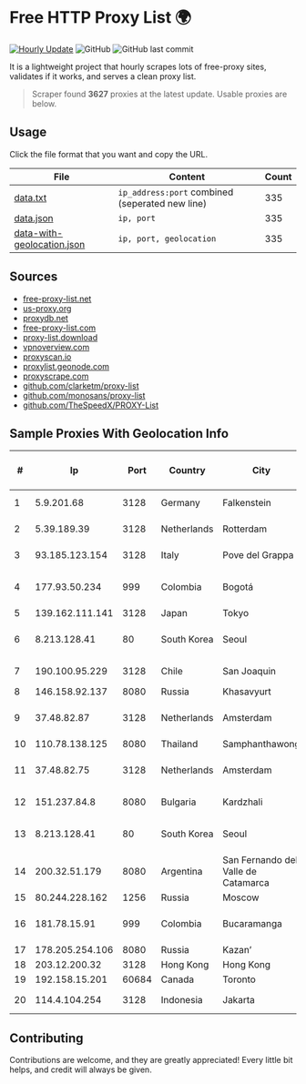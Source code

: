 
# Free HTTP Proxy List 🌍

[![Hourly Update](https://github.com/mertguvencli/http-proxy-list/actions/workflows/main.yml/badge.svg?branch=main)](https://github.com/mertguvencli/http-proxy-list/actions/workflows/main.yml)
![GitHub](https://img.shields.io/github/license/mertguvencli/http-proxy-list)
![GitHub last commit](https://img.shields.io/github/last-commit/mertguvencli/http-proxy-list)

It is a lightweight project that hourly scrapes lots of free-proxy sites, validates if it works, and serves a clean proxy list.


> Scraper found **3627** proxies at the latest update. Usable proxies are below.

## Usage

Click the file format that you want and copy the URL.


|File|Content|Count|
|----|-------|-----|
|[data.txt](https://raw.githubusercontent.com/mertguvencli/http-proxy-list/main/proxy-list/data.txt)|`ip_address:port` combined (seperated new line)|335|
|[data.json](https://raw.githubusercontent.com/mertguvencli/http-proxy-list/main/proxy-list/data.json)|`ip, port`|335|
|[data-with-geolocation.json](https://raw.githubusercontent.com/mertguvencli/http-proxy-list/main/proxy-list/data-with-geolocation.json)|`ip, port, geolocation`|335|

## Sources

* [free-proxy-list.net](https://free-proxy-list.net)
* [us-proxy.org](https://www.us-proxy.org)
* [proxydb.net](http://proxydb.net)
* [free-proxy-list.com](https://free-proxy-list.com/?page=&port=&type%5B%5D=http&type%5B%5D=https&up_time=0&search=Search)
* [proxy-list.download](https://www.proxy-list.download/HTTP)
* [vpnoverview.com](https://vpnoverview.com/privacy/anonymous-browsing/free-proxy-servers)
* [proxyscan.io](https://www.proxyscan.io)
* [proxylist.geonode.com](https://proxylist.geonode.com/api/proxy-list?limit=300&page=1&sort_by=lastChecked&sort_type=desc&protocols=http,https)
* [proxyscrape.com](https://api.proxyscrape.com/v2/?request=displayproxies&protocol=http&timeout=10000&country=all&ssl=all&anonymity=all)
* [github.com/clarketm/proxy-list](https://raw.githubusercontent.com/clarketm/proxy-list/master/proxy-list-raw.txt)
* [github.com/monosans/proxy-list](https://raw.githubusercontent.com/monosans/proxy-list/main/proxies/http.txt)
* [github.com/TheSpeedX/PROXY-List](https://raw.githubusercontent.com/TheSpeedX/PROXY-List/master/http.txt)


## Sample Proxies With Geolocation Info

|#|Ip|Port|Country|City|Internet Service Provider|
|-|--|----|-------|----|-------------------------|
|1|5.9.201.68|3128|Germany|Falkenstein|Hetzner Online GmbH|
|2|5.39.189.39|3128|Netherlands|Rotterdam|ColoCenter b.v.|
|3|93.185.123.154|3128|Italy|Pove del Grappa|Omegacom S.R.L.S.|
|4|177.93.50.234|999|Colombia|Bogotá|TV AZTECA SUCURSAL COLOMBIA|
|5|139.162.111.141|3128|Japan|Tokyo|Linode, LLC|
|6|8.213.128.41|80|South Korea|Seoul|Alibaba (US) Technology Co., Ltd.|
|7|190.100.95.229|3128|Chile|San Joaquin|VTR BANDA ANCHA S.A.|
|8|146.158.92.137|8080|Russia|Khasavyurt|DagNet Ltd|
|9|37.48.82.87|3128|Netherlands|Amsterdam|LeaseWeb Netherlands B.V.|
|10|110.78.138.125|8080|Thailand|Samphanthawong|CAT-BB|
|11|37.48.82.75|3128|Netherlands|Amsterdam|LeaseWeb Netherlands B.V.|
|12|151.237.84.8|8080|Bulgaria|Kardzhali|Netroniks EOOD|
|13|8.213.128.41|80|South Korea|Seoul|Alibaba (US) Technology Co., Ltd.|
|14|200.32.51.179|8080|Argentina|San Fernando del Valle de Catamarca|Telefonica de Argentina|
|15|80.244.228.162|1256|Russia|Moscow|Enforta-MSK|
|16|181.78.15.91|999|Colombia|Bucaramanga|IFX Networks Argentina S.R.L|
|17|178.205.254.106|8080|Russia|Kazan’|TATTELECOM|
|18|203.12.200.32|3128|Hong Kong|Hong Kong|CTHKI|
|19|192.158.15.201|60684|Canada|Toronto|Ontario Inc.|
|20|114.4.104.254|3128|Indonesia|Jakarta|PT. INDOSAT Tbk|



## Contributing

Contributions are welcome, and they are greatly appreciated! Every
little bit helps, and credit will always be given.

